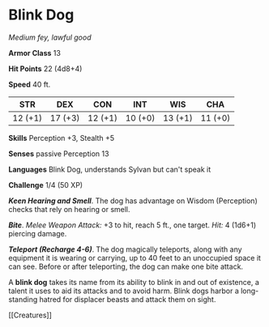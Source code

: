 # Blink Dog

*Medium fey, lawful good*

**Armor Class** 13

**Hit Points** 22 (4d8+4)

**Speed** 40 ft.

| STR     | DEX     | CON     | INT     | WIS     | CHA     |
|---------|---------|---------|---------|---------|---------|
| 12 (+1) | 17 (+3) | 12 (+1) | 10 (+0) | 13 (+1) | 11 (+0) |

**Skills** Perception +3, Stealth +5

**Senses** passive Perception 13

**Languages** Blink Dog, understands Sylvan but can't speak it

**Challenge** 1/4 (50 XP)

***Keen Hearing and Smell***. The dog has advantage on Wisdom (Perception) checks that rely on hearing or smell.


***Bite***. *Melee Weapon Attack:* +3 to hit, reach 5 ft., one target. *Hit:* 4 (1d6+1) piercing damage.

***Teleport (Recharge 4-6)***. The dog magically teleports, along with any equipment it is wearing or carrying, up to 40 feet to an unoccupied space it can see. Before or after teleporting, the dog can make one bite attack.

A **blink dog** takes its name from its ability to blink in and out of existence, a talent it uses to aid its attacks and to avoid harm. Blink dogs harbor a long- standing hatred for displacer beasts and attack them on sight.


[[Creatures]]
